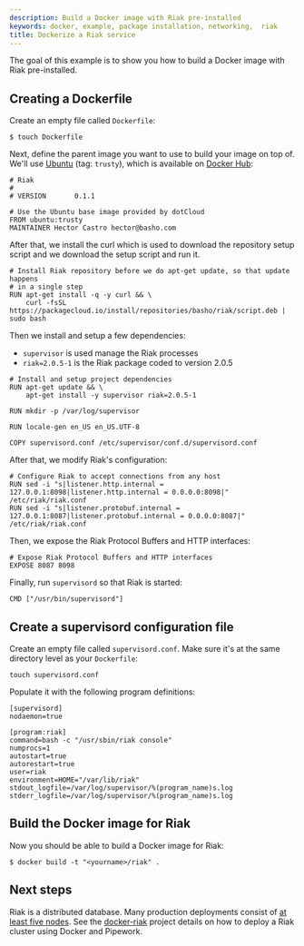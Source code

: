 ```yaml
---
description: Build a Docker image with Riak pre-installed
keywords: docker, example, package installation, networking,  riak
title: Dockerize a Riak service
---
```


The goal of this example is to show you how to build a Docker image with
Riak pre-installed.

## Creating a Dockerfile

Create an empty file called `Dockerfile`:

    $ touch Dockerfile

Next, define the parent image you want to use to build your image on top
of. We'll use [Ubuntu](https://hub.docker.com/_/ubuntu/) (tag:
`trusty`), which is available on [Docker Hub](https://hub.docker.com):

    # Riak
    #
    # VERSION       0.1.1

    # Use the Ubuntu base image provided by dotCloud
    FROM ubuntu:trusty
    MAINTAINER Hector Castro hector@basho.com

After that, we install the curl which is used to download the repository setup
script and we download the setup script and run it.

    # Install Riak repository before we do apt-get update, so that update happens
    # in a single step
    RUN apt-get install -q -y curl && \
        curl -fsSL https://packagecloud.io/install/repositories/basho/riak/script.deb | sudo bash

Then we install and setup a few dependencies:

 - `supervisor` is used manage the Riak processes
 - `riak=2.0.5-1` is the Riak package coded to version 2.0.5

<!-- -->

    # Install and setup project dependencies
    RUN apt-get update && \
        apt-get install -y supervisor riak=2.0.5-1

    RUN mkdir -p /var/log/supervisor

    RUN locale-gen en_US en_US.UTF-8

    COPY supervisord.conf /etc/supervisor/conf.d/supervisord.conf

After that, we modify Riak's configuration:

    # Configure Riak to accept connections from any host
    RUN sed -i "s|listener.http.internal = 127.0.0.1:8098|listener.http.internal = 0.0.0.0:8098|" /etc/riak/riak.conf
    RUN sed -i "s|listener.protobuf.internal = 127.0.0.1:8087|listener.protobuf.internal = 0.0.0.0:8087|" /etc/riak/riak.conf

Then, we expose the Riak Protocol Buffers and HTTP interfaces:

    # Expose Riak Protocol Buffers and HTTP interfaces
    EXPOSE 8087 8098

Finally, run `supervisord` so that Riak is started:

    CMD ["/usr/bin/supervisord"]

## Create a supervisord configuration file

Create an empty file called `supervisord.conf`. Make
sure it's at the same directory level as your `Dockerfile`:

    touch supervisord.conf

Populate it with the following program definitions:

    [supervisord]
    nodaemon=true

    [program:riak]
    command=bash -c "/usr/sbin/riak console"
    numprocs=1
    autostart=true
    autorestart=true
    user=riak
    environment=HOME="/var/lib/riak"
    stdout_logfile=/var/log/supervisor/%(program_name)s.log
    stderr_logfile=/var/log/supervisor/%(program_name)s.log

## Build the Docker image for Riak

Now you should be able to build a Docker image for Riak:

    $ docker build -t "<yourname>/riak" .

## Next steps

Riak is a distributed database. Many production deployments consist of
[at least five nodes](
http://basho.com/why-your-riak-cluster-should-have-at-least-five-nodes/).
See the [docker-riak](https://github.com/hectcastro/docker-riak) project
details on how to deploy a Riak cluster using Docker and Pipework.
